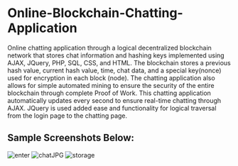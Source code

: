 # Online-Blockchain-Chatting-Application
Online chatting application through a logical decentralized blockchain network that stores chat information and hashing keys implemented using AJAX, JQuery, PHP, SQL, CSS, and HTML. 
The blockchain stores a previous hash value, current hash value, time, chat data, and a special key(nonce) used for encryption in each block (node). The chatting application also allows
for simple automated mining to ensure the security of the entire blockchain through complete Proof of Work. This chatting application automatically updates every second to ensure real-time
chatting through AJAX. JQuery is used added ease and functionality for logical traversal from the login page to the chatting page.

Sample Screenshots Below:
----------------------------------------------------------------------------------------------------------------------------------------------
![enter](https://user-images.githubusercontent.com/81478885/148006426-0b55ce15-448f-44dc-8757-19a920fc87c7.JPG)
![chatJPG](https://user-images.githubusercontent.com/81478885/148006431-1ec25b16-bb80-4b83-9c3d-6dbd9529f2b3.JPG)
![storage](https://user-images.githubusercontent.com/81478885/148006429-3f1c6166-d1ff-4503-bedf-dbc9d25b52a2.JPG)
